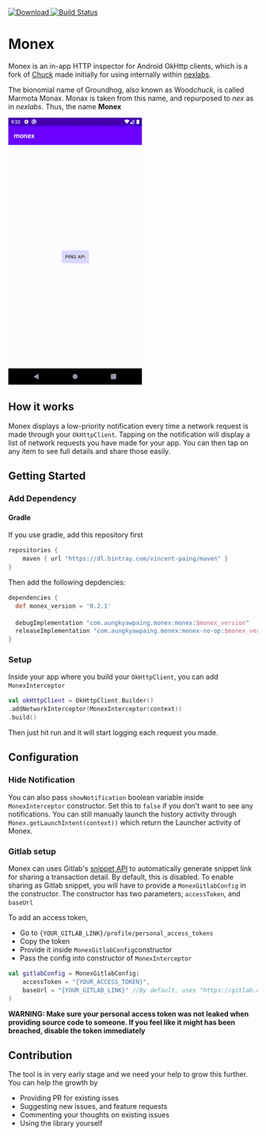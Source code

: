 [ ![Download](https://api.bintray.com/packages/vincent-paing/maven/monex/images/download.svg) ](https://bintray.com/vincent-paing/maven/monex/_latestVersion) [![Build Status](https://api.travis-ci.com/vincent-paing/monex.svg?branch=master)](https://travis-ci.com/vincent-paing/monex)

# Monex

Monex is an in-app HTTP inspector for Android OkHttp clients, which is a fork of [Chuck](https://github.com/jgilfelt/chuck) made initially for using internally within [nexlabs](https://nexlabs.co/). 

The bionomial name of Groundhog, also known as Wood*chuck*, is called Marmota Monax. Monax is taken from this name, and repurposed to *nex* as in *nexlabs*. Thus, the name **Monex**

![ ](./images/preview.gif  "Preview")

## How it works

Monex displays a low-priority notification every time a network request is made through your `OkHttpClient`. Tapping on the notification will display a list of network requests you have made for your app. You can then tap on any item to see full details and share those easily.

## Getting Started

### Add Dependency

#### Gradle

If you use gradle, add this repository first 
```groovy 
repositories {
	maven { url "https://dl.bintray.com/vincent-paing/maven" } 
} 
```

Then add the following depdencies:

```groovy
dependencies {
  def monex_version = '0.2.1'
  
  debugImplementation "com.aungkyawpaing.monex:monex:$monex_version"
  releaseImplementation "com.aungkyawpaing.monex:monex-no-op:$monex_version"
}
```

### Setup

Inside your app where you build your `OkHttpClient`, you can add `MonexInterceptor`

```kotlin
val okHttpClient = OkHttpClient.Builder()
.addNetworkInterceptor(MonexInterceptor(context))
.build()
```

Then just hit run and it will start logging each request you made.

## Configuration

### Hide Notification

You can also pass `showNotification` boolean variable inside `MonexInterceptor` constructor. Set this to `false` if you don't want to see any notifications. You can still manually launch the history activity through `Monex.getLaunchIntent(context))` which return the Launcher activity of Monex.

### Gitlab setup

Monex can uses Gitlab's [snippet API](https://docs.gitlab.com/ee/api/snippets.html) to automatically generate snippet link for sharing a transaction detail. By default, this is disabled. To enable sharing as Gitlab snippet, you will have to provide a `MonexGitlabConfig` in the constructor. The constructor has two parameters; `accessToken`, and `baseUrl`

To add an access token,

- Go to `{YOUR_GITLAB_LINK}/profile/personal_access_tokens` 
- Copy the token
- Provide it inside `MonexGitlabConfig`constructor
- Pass the config into constructor of `MonexInterceptor`

```kotlin
val gitlabConfig = MonexGitlabConfig(
    accessToken = "{YOUR_ACCESS_TOKEN}",
    baseUrl = "{YOUR_GITLAB_LINK}" //By default, uses "https://gitlab.com/"
)
```

**WARNING: Make sure your personal access token was not leaked when providing source code to someone. If you feel like it might has been breached, disable the token immediately**

## Contribution

The tool is in very early stage and we need your help to grow this further. You can help the growth by 

- Providing PR for existing isses
- Suggesting new issues, and feature requests
- Commenting your thoughts on existing issues
- Using the library yourself

